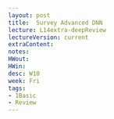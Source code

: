 ```yaml
---
layout: post
title:  Survey Advanced DNN
lecture: L14extra-deepReview
lectureVersion: current
extraContent:
notes:
HWout:
HWin:
desc: W10
week: Fri
tags:
- 1Basic
- Review
---
```

